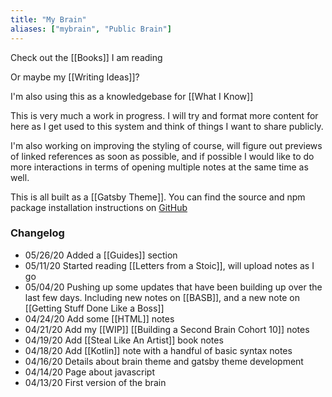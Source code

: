 ```yaml
---
title: "My Brain"
aliases: ["mybrain", "Public Brain"]
---
```


Check out the [[Books]] I am reading

Or maybe my [[Writing Ideas]]?

I'm also using this as a knowledgebase for [[What I Know]]

This is very much a work in progress. I will try and format more content for here as I get used to this system and think of things I want to share publicly.

I'm also working on improving the styling of course, will figure out previews of linked references as soon as possible, and if possible I would like to do more interactions in terms of opening multiple notes at the same time as well.

This is all built as a [[Gatsby Theme]]. You can find the source and npm package installation instructions on [GitHub](https://github.com/aengusmcmillin/gatsby-theme-brain)

### Changelog

- 05/26/20 Added a [[Guides]] section
- 05/11/20 Started reading [[Letters from a Stoic]], will upload notes as I go
- 05/04/20 Pushing up some updates that have been building up over the last few days. Including new notes on [[BASB]], and a new note on [[Getting Stuff Done Like a Boss]]
- 04/24/20 Add some [[HTML]] notes
- 04/21/20 Add my [[WIP]] [[Building a Second Brain Cohort 10]] notes
- 04/19/20 Add [[Steal Like An Artist]] book notes
- 04/18/20 Add [[Kotlin]] note with a handful of basic syntax notes
- 04/16/20 Details about brain theme and gatsby theme development
- 04/14/20 Page about javascript
- 04/13/20 First version of the brain
